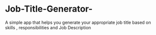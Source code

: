 # Job-Title-Generator-
A simple app that helps you generate your appropriate job title based on skills , responsibilities and Job Description
